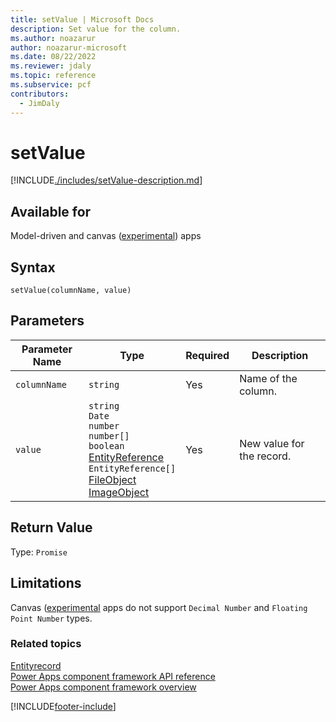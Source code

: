 ```yaml
---
title: setValue | Microsoft Docs
description: Set value for the column.
ms.author: noazarur
author: noazarur-microsoft
ms.date: 08/22/2022
ms.reviewer: jdaly
ms.topic: reference
ms.subservice: pcf
contributors:
  - JimDaly
---
```


# setValue

[!INCLUDE[./includes/setValue-description.md](./includes/setValue-description.md)]

## Available for

Model-driven and canvas ([experimental](/powerapps-docs/maker/canvas-apps/working-with-experimental-preview#feature-roll-out-stages)) apps

## Syntax

`setValue(columnName, value)`

## Parameters

|Parameter Name |Type| Required | Description|
|----|----|----|----|
| `columnName`|`string`| Yes| Name of the column.|
| `value`|`string`<br />`Date`<br />`number`<br />`number[]`<br />`boolean`<br />[EntityReference](./../entityreference.md)<br />`EntityReference[]`<br />[FileObject](./../fileobject.md)<br />[ImageObject](./../imageobject.md)| Yes      | New value for the record. |

## Return Value

Type: `Promise`

## Limitations

Canvas ([experimental](/powerapps-docs/maker/canvas-apps/working-with-experimental-preview#feature-roll-out-stages) apps do not support `Decimal Number` and `Floating Point Number` types.

### Related topics

[Entityrecord](../entityrecord.md)<br/>
[Power Apps component framework API reference](../../reference/index.md)<br/>
[Power Apps component framework overview](../../overview.md)

[!INCLUDE[footer-include](../../../../includes/footer-banner.md)]

